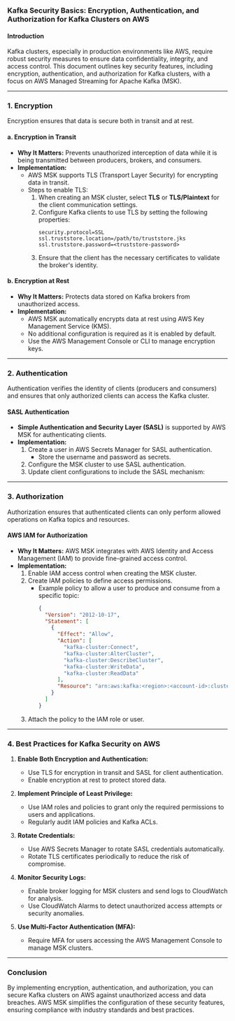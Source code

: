 ### Kafka Security Basics: Encryption, Authentication, and Authorization for Kafka Clusters on AWS

#### **Introduction**
Kafka clusters, especially in production environments like AWS, require robust security measures to ensure data confidentiality, integrity, and access control. This document outlines key security features, including encryption, authentication, and authorization for Kafka clusters, with a focus on AWS Managed Streaming for Apache Kafka (MSK).

---

### **1. Encryption**
Encryption ensures that data is secure both in transit and at rest.

#### **a. Encryption in Transit**
- **Why It Matters:** Prevents unauthorized interception of data while it is being transmitted between producers, brokers, and consumers.
- **Implementation:**
  - AWS MSK supports TLS (Transport Layer Security) for encrypting data in transit.
  - Steps to enable TLS:
    1. When creating an MSK cluster, select **TLS** or **TLS/Plaintext** for the client communication settings.
    2. Configure Kafka clients to use TLS by setting the following properties:
       ```
       security.protocol=SSL
       ssl.truststore.location=/path/to/truststore.jks
       ssl.truststore.password=<truststore-password>
       ```
    3. Ensure that the client has the necessary certificates to validate the broker's identity.

#### **b. Encryption at Rest**
- **Why It Matters:** Protects data stored on Kafka brokers from unauthorized access.
- **Implementation:**
  - AWS MSK automatically encrypts data at rest using AWS Key Management Service (KMS).
  - No additional configuration is required as it is enabled by default.
  - Use the AWS Management Console or CLI to manage encryption keys.

---

### **2. Authentication**
Authentication verifies the identity of clients (producers and consumers) and ensures that only authorized clients can access the Kafka cluster.

#### **SASL Authentication**
- **Simple Authentication and Security Layer (SASL)** is supported by AWS MSK for authenticating clients.
- **Implementation:**
  1. Create a user in AWS Secrets Manager for SASL authentication.
     - Store the username and password as secrets.
  2. Configure the MSK cluster to use SASL authentication.
  3. Update client configurations to include the SASL mechanism:
---

### **3. Authorization**
Authorization ensures that authenticated clients can only perform allowed operations on Kafka topics and resources.

#### **AWS IAM for Authorization**
- **Why It Matters:** AWS MSK integrates with AWS Identity and Access Management (IAM) to provide fine-grained access control.
- **Implementation:**
  1. Enable IAM access control when creating the MSK cluster.
  2. Create IAM policies to define access permissions.
     - Example policy to allow a user to produce and consume from a specific topic:
       ```json
       {
         "Version": "2012-10-17",
         "Statement": [
           {
             "Effect": "Allow",
             "Action": [
               "kafka-cluster:Connect",
               "kafka-cluster:AlterCluster",
               "kafka-cluster:DescribeCluster",
               "kafka-cluster:WriteData",
               "kafka-cluster:ReadData"
             ],
             "Resource": "arn:aws:kafka:<region>:<account-id>:cluster/<cluster-name>/*"
           }
         ]
       }
       ```
  3. Attach the policy to the IAM role or user.

---

### **4. Best Practices for Kafka Security on AWS**

1. **Enable Both Encryption and Authentication:**
   - Use TLS for encryption in transit and SASL for client authentication.
   - Enable encryption at rest to protect stored data.

2. **Implement Principle of Least Privilege:**
   - Use IAM roles and policies to grant only the required permissions to users and applications.
   - Regularly audit IAM policies and Kafka ACLs.

3. **Rotate Credentials:**
   - Use AWS Secrets Manager to rotate SASL credentials automatically.
   - Rotate TLS certificates periodically to reduce the risk of compromise.

4. **Monitor Security Logs:**
   - Enable broker logging for MSK clusters and send logs to CloudWatch for analysis.
   - Use CloudWatch Alarms to detect unauthorized access attempts or security anomalies.

5. **Use Multi-Factor Authentication (MFA):**
   - Require MFA for users accessing the AWS Management Console to manage MSK clusters.

---

### **Conclusion**
By implementing encryption, authentication, and authorization, you can secure Kafka clusters on AWS against unauthorized access and data breaches. AWS MSK simplifies the configuration of these security features, ensuring compliance with industry standards and best practices.
